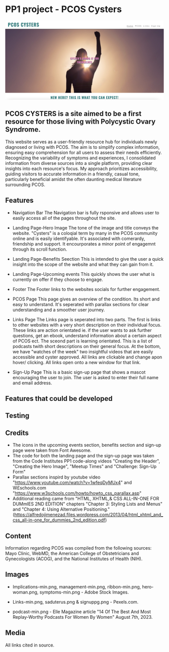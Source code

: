 # PP1 project - PCOS Cysters
![Photo of landing page of PCOS CYSTERS Website. PCOS Cysters is in the left tophand corner in teal. The main image is of a silhouetted woman with her fist raised. On tope of the image pink writing says "Cysters doing it for themselves". There is also a navigation section in the top right hand corner](assets/images/ReadMe-Hero.png)

## PCOS CYSTERS is a site aimed to be a first resource for those living with Polycystic Ovary Syndrome.

This website serves as a user-friendly resource hub for individuals newly diagnosed or living with PCOS. The aim is to simplify complex information, ensuring easy comprehension for all users to assess their needs efficiently. Recognizing the variability of symptoms and experiences, I consolidated information from diverse sources into a single platform, providing clear insights into each resource's focus. My approach prioritizes accessibility, guiding visitors to accurate information in a friendly, casual tone, particularly beneficial amidst the often daunting medical literature surrounding PCOS.

## Features

* Navigation Bar
The Navigation bar is fully rsponsive and allows user to easily access all of the pages throughout the site.

* Landing Page-Hero Image
The tone of the image and title conveys the website. "Cysters" is a coloqial term by many in the PCOS community online and is easily identifyable. It's associated with comerardy, friendship and support. It encourporates a minor point of engagemnt through its scroll function.

* Landing Page-Benefits Seection
This is intended to give the user a quick insight into the scope of the website and what they can gain from it.

* Landing Page-Upcoming events
This quickly shows the user what is currently on offer if they choose to engage.

* Footer
The Footer links to the websites socials for further engagement.

* PCOS Page
This page gives an overview of the condition. Its short and easy to understand. It's seperated with  parallax sections for clear understanding and a smoother user journey. 

* Links Page
The Links page is seperated into two parts. The first is links to other websites with a very short description on their individual focus. These links are action orientated ie. if the user wants to ask further questions, get an ebook, understand information about a certain aspect of PCOS ect. The sceond part is learning orientated. This is a list of podcasts twith short descriptions on their general focus. At the bottom, we have "watches of the week" two insightful videos that are easily accessible and cyster approved. All links are clickable and change apon hover/ clicking. All links open onto a new window for that link.

* Sign-Up Page
This is a basic sign-up page that shows a mascot encouraging the user to join. The user is asked to enter their full name and email address. 

## Features that could be developed

## Testing 


## Credits

* The icons in the upcoming events section, benefits section and sign-up page were taken from Font Awesome.
* The code for both the landing page and the sign-up page was taken from the Code Institutes PP1 code-along videos "Creating the Header", "Creating the Hero Image", "Meetup Times" and "Challenge: Sign-Up Form"
* Parallax sections inspird by youtube video "https://www.youtube.com/watch?v=1wfeqDyMUx4" and W£schools.com "https://www.w3schools.com/howto/howto_css_parallax.asp" 
* Additional reading came from "HTML, XHTML,& CSS ALL-IN-ONE FOR DUMmIES 2ND EDITION" chapters "Chapter 3: Styling Lists and Menus" and "Chapter 4: Using Alternative Positioning." (https://alfredojimenezad.files.wordpress.com/2013/04/html_xhtml_and_css_all-in-one_for_dummies_2nd_edition.pdf)


## Content
Information regarding PCOS was compiled from the following sources: Mayo Clinic, WebMD, the American College of Obstetricians and Gynecologists (ACOG), and the National Institutes of Health (NIH).

## Images 
* Implications-min.png, management-min.png, ribbon-min.png, hero-woman.png, symptoms-min.png - Adobe Stock Images. 

* Links-min.png, saduterus.png & signuppg.png - Pexels.com.

* podcast-min.png - Elle Magazine article "14 Of The Best And Most Replay-Worthy Podcasts For Women By Women" August 7th, 2023.

## Media
All links cited in source.